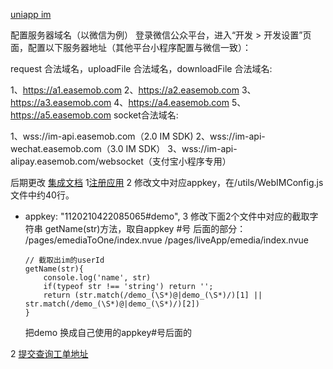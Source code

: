 [uniapp im ](http://docs-im.easemob.com/im/applet/uniapp)

配置服务器域名（以微信为例）
登录微信公众平台，进入“开发 > 开发设置”页面，配置以下服务器地址（其他平台小程序配置与微信一致）：

request 合法域名，uploadFile 合法域名，downloadFile 合法域名:

1、https://a1.easemob.com
2、https://a2.easemob.com
3、https://a3.easemob.com
4、https://a4.easemob.com
5、https://a5.easemob.com
socket合法域名:

1、wss://im-api.easemob.com（2.0 IM SDK)
2、wss://im-api-wechat.easemob.com（3.0 IM SDK） 
3、wss://im-api-alipay.easemob.com/websocket（支付宝小程序专用）



后期更改
 [集成文档](http://docs-im.easemob.com/rtc/conference/uniapp)
1[注册应用](https://console.easemob.com/index)
2 修改文中对应appkey，在/utils/WebIMConfig.js文件中约40行。
- appkey: "1120210422085065#demo",
3 修改下面2个文件中对应的截取字符串 getName(str)方法，取自appkey #号 后面的部分：
	/pages/emediaToOne/index.nvue
	/pages/liveApp/emedia/index.nvue
	
	```
	// 截取出im的userId
	getName(str){
		console.log('name', str)
		if(typeof str !== 'string') return '';
		return (str.match(/demo_(\S*)@|demo_(\S*)/)[1] || str.match(/demo_(\S*)@|demo_(\S*)/)[2])
	}
	```
	
	把demo 换成自己使用的appkey#号后面的 

2 [提交查询工单地址](https://console.easemob.com/ticket)



